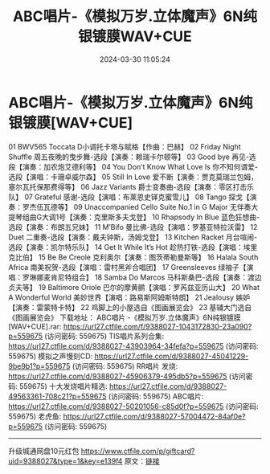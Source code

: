 ﻿---
title: ABC唱片-《模拟万岁.立体魔声》6N纯银镀膜WAV+CUE
date: 2024-03-30 11:05:24
categories: WAV车载音乐、镜像
tags: 外语音乐
---
# ABC唱片-《模拟万岁.立体魔声》6N纯银镀膜[WAV+CUE]

01 BWV565 Toccata
D小调托卡塔与赋格【作曲：巴赫】
02 Friday Night Shuffle
周五夜晚的曳步舞-选段【演奏：赖瑞卡尔顿等】
03 Good bye 再见-选段【演奏：加农炮艾德利等】
04 You Don’t Know What Love Is
你不知何谓爱-选段【演唱：卡珊卓威尔森】
05 Still In Love 爱不断【演奏：贾克莫瑞兰包姆，塞尔瓦托保那费得等】
06 Jazz Variants 爵士变奏曲-选段【演奏：零区打击乐队】
07 Grateful 感谢-选段【演唱：布莱恩史铎克蜜雪儿】
08 Tango 探戈【演奏：罗杰伍瓦德等】
09 Unaccompanied Cello Suite No.1 in G Major
无伴奏大提琴组曲G大调1号【演奏：克里斯多夫戈登】
10 Rhapsody In Blue 蓝色狂想曲-选段【演奏：布朗五兄妹】
11 M’Bifo 曼比佛-选段【演唱：罗基亚特拉沃雷】
12 Duet 二重奏-选段【演奏：戴夫钟斯，汤姆戈登】
13 Kitchen Racket 月台喧闹-选段【演奏：凯尔特乐队】
14 Get It While It’s Hot 趁热打铁-选段【演唱：埃里克比伯】
15 Be Be Creole 克利奥尔【演奏：图茨蒂勒曼斯等】
16 Halala South Africa 南美祝贺-选段【演唱：雷村黑斧合唱团】
17 Greensleeves 绿袖子【演唱：罗琳娜麦肯尼特组合】
18 Samba Do Marcos 马科斯桑巴-选段【演奏：渡边贞夫等】
19 Baltimore Oriole 巴尔的摩黄鹂【演唱：罗芮兹亚历山大】
20 What A Wonderful World
美妙世界【演唱：路易斯阿姆斯特朗】
21 Jealousy 嫉妒【演奏：雷蒙特卡特】
22 鸡脚上的小屋选自《图画展览会》
23 基辅大门选自《图画展览会》
下载地址：
ABC唱片 -《模拟万岁.立体魔声》6N纯银镀膜 [WAV+CUE].rar: https://url27.ctfile.com/f/9388027-1043172830-23a090?p=559675
(访问密码: 559675)
TIS唱片系列合集: https://url27.ctfile.com/d/9388027-43903964-34fefa?p=559675
(访问密码: 559675)
模拟之声慢刻CD: https://url27.ctfile.com/d/9388027-45041229-9be9b1?p=559675
(访问密码: 559675)
RR唱片 发烧: https://url27.ctfile.com/d/9388027-45906379-495db5?p=559675
(访问密码: 559675)
十大发烧唱片精选: https://url27.ctfile.com/d/9388027-49563361-708c21?p=559675
(访问密码: 559675)
ABC唱片: https://url27.ctfile.com/d/9388027-50201056-c85d0f?p=559675
(访问密码: 559675)
老虎鱼: https://url27.ctfile.com/d/9388027-57004472-84af0e?p=559675
(访问密码: 559675)
**************************
升级城通网盘10元红包 https://www.ctfile.com/p/giftcard?uid=9388027&type=1&key=e139f4
原文：[链接](https://blog.sina.com.cn/s/blog_1647c7e76010314wl.html)